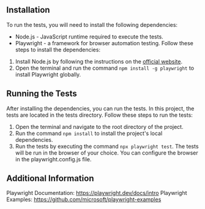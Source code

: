 ## Installation
To run the tests, you will need to install the following dependencies:
- Node.js - JavaScript runtime required to execute the tests. 
- Playwright - a framework for browser automation testing.
Follow these steps to install the dependencies:
1. Install Node.js by following the instructions on the [official website](https://nodejs.org/ru/download).
2. Open the terminal and run the command `npm install -g playwright` to install Playwright globally.

## Running the Tests
After installing the dependencies, you can run the tests. In this project, the tests are located in the tests directory.
Follow these steps to run the tests:
1. Open the terminal and navigate to the root directory of the project.
2. Run the command `npm install` to install the project's local dependencies.
3. Run the tests by executing the command `npx playwright test`.
The tests will be run in the browser of your choice. You can configure the browser in the playwright.config.js file.

## Additional Information
Playwright Documentation: https://playwright.dev/docs/intro
Playwright Examples: https://github.com/microsoft/playwright-examples